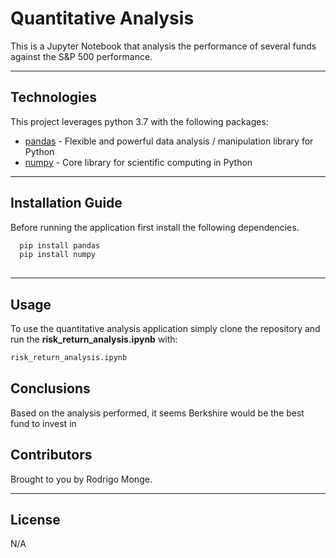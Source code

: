 # Quantitative Analysis


This is a Jupyter Notebook that analysis the performance of several funds against the S&P 500 performance.

---

## Technologies

This project leverages python 3.7 with the following packages:

* [pandas](https://github.com/google/pandas) - Flexible and powerful data analysis / manipulation library for Python
* [numpy](https://github.com/google/numpy) - Core library for scientific computing in Python



---

## Installation Guide

Before running the application first install the following dependencies.

```python
  pip install pandas
  pip install numpy
  
```

---

## Usage

To use the quantitative analysis application simply clone the repository and run the **risk_return_analysis.ipynb** with:

```python
risk_return_analysis.ipynb
```

## Conclusions

Based on the analysis performed, it seems Berkshire would be the best fund to invest in

## Contributors

Brought to you by Rodrigo Monge.

---

## License

N/A
